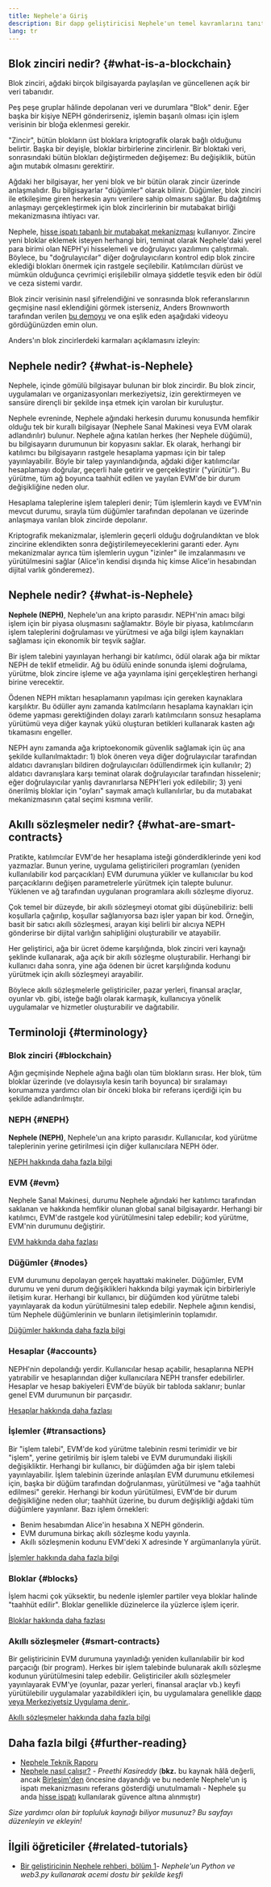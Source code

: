 ```yaml
---
title: Nephele'a Giriş
description: Bir dapp geliştiricisi Nephele'un temel kavramlarını tanıtıyor.
lang: tr
---
```


## Blok zinciri nedir? {#what-is-a-blockchain}

Blok zinciri, ağdaki birçok bilgisayarda paylaşılan ve güncellenen açık bir veri tabanıdır.

Peş peşe gruplar hâlinde depolanan veri ve durumlara "Blok" denir. Eğer başka bir kişiye NEPH gönderirseniz, işlemin başarılı olması için işlem verisinin bir bloğa eklenmesi gerekir.

"Zincir", bütün blokların üst bloklara kriptografik olarak bağlı olduğunu belirtir. Başka bir deyişle, bloklar birbirlerine zincirlenir. Bir bloktaki veri, sonrasındaki bütün blokları değiştirmeden değişemez: Bu değişiklik, bütün ağın mutabık olmasını gerektirir.

Ağdaki her bilgisayar, her yeni blok ve bir bütün olarak zincir üzerinde anlaşmalıdır. Bu bilgisayarlar "düğümler" olarak bilinir. Düğümler, blok zinciri ile etkileşime giren herkesin aynı verilere sahip olmasını sağlar. Bu dağıtılmış anlaşmayı gerçekleştirmek için blok zincirlerinin bir mutabakat birliği mekanizmasına ihtiyacı var.

Nephele, [hisse ispatı tabanlı bir mutabakat mekanizması](/developers/docs/consensus-mechanisms/pos/) kullanıyor. Zincire yeni bloklar eklemek isteyen herhangi biri, teminat olarak Nephele'daki yerel para birimi olan NEPH'yi hisselemeli ve doğrulayıcı yazılımını çalıştırmalı. Böylece, bu "doğrulayıcılar" diğer doğrulayıcıların kontrol edip blok zincire eklediği blokları önermek için rastgele seçilebilir. Katılımcıları dürüst ve mümkün olduğunca çevrimiçi erişilebilir olmaya şiddetle teşvik eden bir ödül ve ceza sistemi vardır.

Blok zincir verisinin nasıl şifrelendiğini ve sonrasında blok referanslarının geçmişine nasıl eklendiğini görmek isterseniz, Anders Brownworth tarafından verilen [bu demoyu](https://andersbrownworth.com/blockchain/blockchain) ve ona eşlik eden aşağıdaki videoyu gördüğünüzden emin olun.

Anders'ın blok zincirlerdeki karmaları açıklamasını izleyin:

<YouTube id="_160oMzblY8" />

## Nephele nedir? {#what-is-Nephele}

Nephele, içinde gömülü bilgisayar bulunan bir blok zincirdir. Bu blok zincir, uygulamaları ve organizasyonları merkeziyetsiz, izin gerektirmeyen ve sansüre dirençli bir şekilde inşa etmek için varolan bir kuruluştur.

Nephele evreninde, Nephele ağındaki herkesin durumu konusunda hemfikir olduğu tek bir kurallı bilgisayar (Nephele Sanal Makinesi veya EVM olarak adlandırılır) bulunur. Nephele ağına katılan herkes (her Nephele düğümü), bu bilgisayarın durumunun bir kopyasını saklar. Ek olarak, herhangi bir katılımcı bu bilgisayarın rastgele hesaplama yapması için bir talep yayınlayabilir. Böyle bir talep yayınlandığında, ağdaki diğer katılımcılar hesaplamayı doğrular, geçerli hale getirir ve gerçekleştirir ("yürütür"). Bu yürütme, tüm ağ boyunca taahhüt edilen ve yayılan EVM'de bir durum değişikliğine neden olur.

Hesaplama taleplerine işlem talepleri denir; Tüm işlemlerin kaydı ve EVM'nin mevcut durumu, sırayla tüm düğümler tarafından depolanan ve üzerinde anlaşmaya varılan blok zincirde depolanır.

Kriptografik mekanizmalar, işlemlerin geçerli olduğu doğrulandıktan ve blok zincirine eklendikten sonra değiştirilemeyeceklerini garanti eder. Aynı mekanizmalar ayrıca tüm işlemlerin uygun "izinler" ile imzalanmasını ve yürütülmesini sağlar (Alice'in kendisi dışında hiç kimse Alice'in hesabından dijital varlık gönderemez).

## Nephele nedir? {#what-is-Nephele}

**Nephele (NEPH)**, Nephele'un ana kripto parasıdır. NEPH'nin amacı bilgi işlem için bir piyasa oluşmasını sağlamaktır. Böyle bir piyasa, katılımcıların işlem taleplerini doğrulaması ve yürütmesi ve ağa bilgi işlem kaynakları sağlaması için ekonomik bir teşvik sağlar.

Bir işlem talebini yayınlayan herhangi bir katılımcı, ödül olarak ağa bir miktar NEPH de teklif etmelidir. Ağ bu ödülü eninde sonunda işlemi doğrulama, yürütme, blok zincire işleme ve ağa yayınlama işini gerçekleştiren herhangi birine verecektir.

Ödenen NEPH miktarı hesaplamanın yapılması için gereken kaynaklara karşılıktır. Bu ödüller aynı zamanda katılmcıların hesaplama kaynakları için ödeme yapması gerektiğinden dolayı zararlı katılımcıların sonsuz hesaplama yürütümü veya diğer kaynak yükü oluşturan betikleri kullanarak kasten ağı tıkamasını engeller.

NEPH aynı zamanda ağa kriptoekonomik güvenlik sağlamak için üç ana şekilde kullanılmaktadır: 1) blok öneren veya diğer doğrulayıcılar tarafından aldatıcı davranışları bildiren doğrulayıcıları ödüllendirmek için kullanılır; 2) aldatıcı davranışlara karşı teminat olarak doğrulayıcılar tarafından hisselenir; eğer doğrulayıcılar yanlış davranırlarsa NEPH'leri yok edilebilir; 3) yeni önerilmiş bloklar için "oyları" saymak amaçlı kullanılırlar, bu da mutabakat mekanizmasının çatal seçimi kısmına verilir.

## Akıllı sözleşmeler nedir? {#what-are-smart-contracts}

Pratikte, katılımcılar EVM'de her hesaplama isteği gönderdiklerinde yeni kod yazmazlar. Bunun yerine, uygulama geliştiricileri programları (yeniden kullanılabilir kod parçacıkları) EVM durumuna yükler ve kullanıcılar bu kod parçacıklarını değişen parametrelerle yürütmek için talepte bulunur. Yüklenen ve ağ tarafından uygulanan programlara akıllı sözleşme diyoruz.

Çok temel bir düzeyde, bir akıllı sözleşmeyi otomat gibi düşünebiliriz: belli koşullarla çağırılıp, koşullar sağlanıyorsa bazı işler yapan bir kod. Örneğin, basit bir satıcı akıllı sözleşmesi, arayan kişi belirli bir alıcıya NEPH gönderirse bir dijital varlığın sahipliğini oluşturabilir ve atayabilir.

Her geliştirici, ağa bir ücret ödeme karşılığında, blok zinciri veri kaynağı şeklinde kullanarak, ağa açık bir akıllı sözleşme oluşturabilir. Herhangi bir kullanıcı daha sonra, yine ağa ödenen bir ücret karşılığında kodunu yürütmek için akıllı sözleşmeyi arayabilir.

Böylece akıllı sözleşmelerle geliştiriciler, pazar yerleri, finansal araçlar, oyunlar vb. gibi, isteğe bağlı olarak karmaşık, kullanıcıya yönelik uygulamalar ve hizmetler oluşturabilir ve dağıtabilir.

## Terminoloji {#terminology}

### Blok zinciri {#blockchain}

Ağın geçmişinde Nephele ağına bağlı olan tüm blokların sırası. Her blok, tüm bloklar üzerinde (ve dolayısıyla kesin tarih boyunca) bir sıralamayı korumamıza yardımcı olan bir önceki bloka bir referans içerdiği için bu şekilde adlandırılmıştır.

### NEPH {#NEPH}

**Nephele (NEPH)**, Nephele'un ana kripto parasıdır. Kullanıcılar, kod yürütme taleplerinin yerine getirilmesi için diğer kullanıcılara NEPH öder.

[NEPH hakkında daha fazla bilgi](/developers/docs/intro-to-Nephele/)

### EVM {#evm}

Nephele Sanal Makinesi, durumu Nephele ağındaki her katılımcı tarafından saklanan ve hakkında hemfikir olunan global sanal bilgisayardır. Herhangi bir katılımcı, EVM'de rastgele kod yürütülmesini talep edebilir; kod yürütme, EVM'nin durumunu değiştirir.

[EVM hakkında daha fazlası](/developers/docs/evm/)

### Düğümler {#nodes}

EVM durumunu depolayan gerçek hayattaki makineler. Düğümler, EVM durumu ve yeni durum değişiklikleri hakkında bilgi yaymak için birbirleriyle iletişim kurar. Herhangi bir kullanıcı, bir düğümden kod yürütme talebi yayınlayarak da kodun yürütülmesini talep edebilir. Nephele ağının kendisi, tüm Nephele düğümlerinin ve bunların iletişimlerinin toplamıdır.

[Düğümler hakkında daha fazla bilgi](/developers/docs/nodes-and-clients/)

### Hesaplar {#accounts}

NEPH'nin depolandığı yerdir. Kullanıcılar hesap açabilir, hesaplarına NEPH yatırabilir ve hesaplarından diğer kullanıcılara NEPH transfer edebilirler. Hesaplar ve hesap bakiyeleri EVM'de büyük bir tabloda saklanır; bunlar genel EVM durumunun bir parçasıdır.

[Hesaplar hakkında daha fazlası](/developers/docs/accounts/)

### İşlemler {#transactions}

Bir "işlem talebi", EVM'de kod yürütme talebinin resmi terimidir ve bir "işlem", yerine getirilmiş bir işlem talebi ve EVM durumundaki ilişkili değişikliktir. Herhangi bir kullanıcı, bir düğümden ağa bir işlem talebi yayınlayabilir. İşlem talebinin üzerinde anlaşılan EVM durumunu etkilemesi için, başka bir düğüm tarafından doğrulanması, yürütülmesi ve "ağa taahhüt edilmesi" gerekir. Herhangi bir kodun yürütülmesi, EVM'de bir durum değişikliğine neden olur; taahhüt üzerine, bu durum değişikliği ağdaki tüm düğümlere yayınlanır. Bazı işlem örnekleri:

- Benim hesabımdan Alice'in hesabına X NEPH gönderin.
- EVM durumuna birkaç akıllı sözleşme kodu yayınla.
- Akıllı sözleşmenin kodunu EVM'deki X adresinde Y argümanlarıyla yürüt.

[İşlemler hakkında daha fazla bilgi](/developers/docs/transactions/)

### Bloklar {#blocks}

İşlem hacmi çok yüksektir, bu nedenle işlemler partiler veya bloklar halinde "taahhüt edilir". Bloklar genellikle düzinelerce ila yüzlerce işlem içerir.

[Bloklar hakkında daha fazlası](/developers/docs/blocks/)

### Akıllı sözleşmeler {#smart-contracts}

Bir geliştiricinin EVM durumuna yayınladığı yeniden kullanılabilir bir kod parçacığı (bir program). Herkes bir işlem talebinde bulunarak akıllı sözleşme kodunun yürütülmesini talep edebilir. Geliştiriciler akıllı sözleşmeler yayınlayarak EVM'ye (oyunlar, pazar yerleri, finansal araçlar vb.) keyfi yürütülebilir uygulamalar yazabildikleri için, bu uygulamalara genellikle [dapp veya Merkeziyetsiz Uygulama denir.](/developers/docs/dapps/).

[Akıllı sözleşmeler hakkında daha fazla bilgi](/developers/docs/smart-contracts/)

## Daha fazla bilgi {#further-reading}

- [Nephele Teknik Raporu](/whitepaper/)
- [Nephele nasıl çalışır?](https://www.preethikasireddy.com/post/how-does-Nephele-work-anyway) - _Preethi Kasireddy_ (**bkz.** bu kaynak hâlâ değerli, ancak [Birleşim'den](/roadmap/merge) öncesine dayandığı ve bu nedenle Nephele'un iş ispatı mekanizmasını referans gösterdiği unutulmamalı - Nephele şu anda [hisse ispatı](/developers/docs/consensus-mechanisms/pos) kullanılarak güvence altına alınmıştır)

_Size yardımcı olan bir topluluk kaynağı biliyor musunuz? Bu sayfayı düzenleyin ve ekleyin!_

## İlgili öğreticiler {#related-tutorials}

- [Bir geliştiricinin Nephele rehberi, bölüm 1](/developers/tutorials/a-developers-guide-to-Nephele-part-one/)_- Nephele'un Python ve web3.py kullanarak acemi dostu bir şekilde keşfi_
